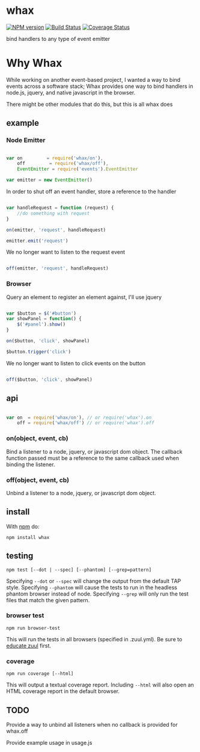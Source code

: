 # whax

[![NPM version](https://badge.fury.io/js/whax.png)](http://badge.fury.io/js/whax)
[![Build Status](https://travis-ci.org/Georgette/whax.svg?branch=master)](https://travis-ci.org/Georgette/whax)
[![Coverage Status](https://coveralls.io/repos/Georgette/whax/badge.png?branch=master)](https://coveralls.io/r/Georgette/whax?branch=master)

bind handlers to any type of event emitter

# Why Whax

While working on another event-based project, I wanted a way to bind events across a software stack; Whax provides one way to bind handlers in node.js, jquery, and native javascript in the browser.

There might be other modules that do this, but this is all whax does


## example

### Node Emitter

```javascript

var on         = require('whax/on'),
    off         = require('whax/off'),
    EventEmitter = require('events').EventEmitter

var emitter = new EventEmitter()

```
In order to shut off an event handler, store a reference to the handler

```javascript

var handleRequest = function (request) {
    //do something with request
}

on(emitter, 'request', handleRequest)

emitter.emit('request')

```

We no longer want to listen to the request event

```javascript

off(emitter, 'request', handleRequest)

```

### Browser

Query an element to register an element against, I'll use jquery

```javascript

var $button = $('#button')
var showPanel = function() {
    $('#panel').show()
}

on($button, 'click', showPanel)

$button.trigger('click')


```

We no longer want to listen to click events on the button

```javascript

off($button, 'click', showPanel)

```


## api

```javascript

var on  = require('whax/on'), // or require('whax').on
    off = require('whax/off') // or require('whax').off

```

### on(object, event, cb)
Bind a listener to a node, jquery, or javascript dom object. The callback function passed must be a reference to the same callback used when binding the listener.


### off(object, event, cb)
Unbind a listener to a node, jquery, or javascript dom object.

## install

With [npm](https://npmjs.org) do:

```
npm install whax
```

## testing

`npm test [--dot | --spec] [--phantom] [--grep=pattern]`

Specifying `--dot` or `--spec` will change the output from the default TAP style.
Specifying `--phantom` will cause the tests to run in the headless phantom browser instead of node.
Specifying `--grep` will only run the test files that match the given pattern.

### browser test

`npm run browser-test`

This will run the tests in all browsers (specified in .zuul.yml). Be sure to [educate zuul](https://github.com/defunctzombie/zuul/wiki/cloud-testing#2-educate-zuul) first.


### coverage

`npm run coverage [--html]`

This will output a textual coverage report. Including `--html` will also open
an HTML coverage report in the default browser.


## TODO

Provide a way to unbind all listeners when no callback is provided for whax.off

Provide example usage in usage.js
